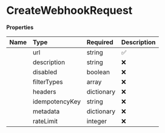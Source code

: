 # CreateWebhookRequest



**Properties**

| Name | Type | Required | Description |
| :-------- | :----------| :----------| :----------|
    | url | string | ✅ | Url of the webhook |
    | description | string | ❌ | Filter events to the webhook. Webhook event will only be sent for events in the list. |
    | disabled | boolean | ❌ | Create the webhook in a disabled state. Default is false |
    | filterTypes | array | ❌ |  |
    | headers | dictionary | ❌ | Custom headers to be passed |
    | idempotencyKey | string | ❌ | The request's idempotency key |
    | metadata | dictionary | ❌ | Metadata to be passed to the webhook Defaut is {} |
    | rateLimit | integer | ❌ |  |




<!-- This file was generated by liblab | https://liblab.com/ -->